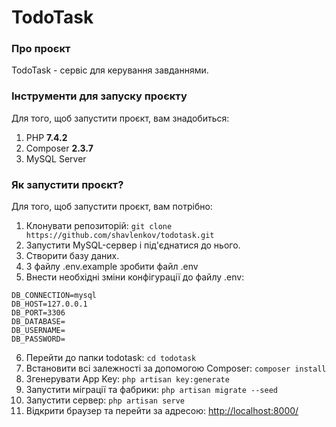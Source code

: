 # TodoTask

### Про проєкт
TodoTask - сервіс для керування завданнями.

### Інструменти для запуску проєкту
Для того, щоб запустити проєкт, вам знадобиться:
1. PHP **7.4.2**
2. Composer **2.3.7**
3. MySQL Server

### Як запустити проєкт?
Для того, щоб запустити проєкт, вам потрібно:
1. Клонувати репозиторій:
   `git clone https://github.com/shavlenkov/todotask.git`
2. Запустити MySQL-сервер і під'єднатися до нього.
3. Створити базу даних.
4. З файлу .env.example зробити файл .env
5. Внести необхідні зміни конфігурації до файлу .env:
```
DB_CONNECTION=mysql
DB_HOST=127.0.0.1
DB_PORT=3306
DB_DATABASE=
DB_USERNAME=
DB_PASSWORD=
```
6. Перейти до папки todotask:
   `cd todotask`
7. Встановити всі залежності за допомогою Composer:
   `composer install`
8. Згенерувати App Key:
   `php artisan key:generate`
9. Запустити міграції та фабрики:
   `php artisan migrate --seed`
10. Запустити сервер:
    `php artisan serve`
11. Відкрити браузер та перейти за адресою:
    [http://localhost:8000/](http://localhost:8000/ "http://localhost:8000/")
